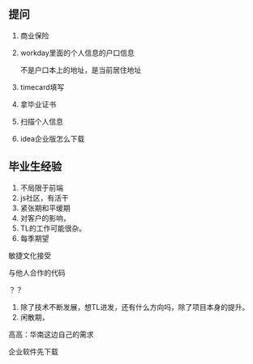 ## 提问

1. 商业保险

2. workday里面的个人信息的户口信息

   不是户口本上的地址，是当前居住地址

3. timecard填写

4. 拿毕业证书
5. 扫描个人信息
6. idea企业版怎么下载





## 毕业生经验

1. 不局限于前端
2. js社区，有活干
3. 紧张期和平缓期
4. 对客户的影响，
5. TL的工作可能很杂。
6. 每季期望



敏捷文化接受

与他人合作的代码







？？

1. 除了技术不断发展，想TL进发，还有什么方向吗，除了项目本身的提升。
2. 闲散期，





高高：华南这边自己的需求



企业软件先下载